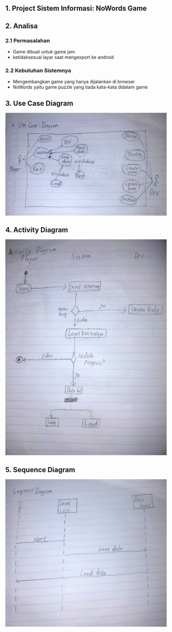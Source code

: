 ## 1. Project Sistem Informasi: NoWords Game

## 2. Analisa
### 2.1 Permasalahan
- Game dibuat untuk game jam
- ketidaksesuai layar saat mengexport ke android
### 2.2 Kebutuhan Sistemnya
- Mengembangkan game yang hanya dijalankan di browser
- NoWords yaitu game puzzle yang tiada kata-kata didalam game

## 3. Use Case Diagram
![foto](foto/use%20case.jpg)
## 4. Activity Diagram
![foto](foto/activity.jpg)
## 5. Sequence Diagram
![foto](foto/sequence.jpg)